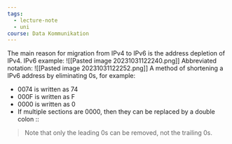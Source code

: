 ```yaml
---
tags:
  - lecture-note
  - uni
course: Data Kommunikation
---
```

The main reason for migration from IPv4 to IPv6 is the address depletion of IPv4.
IPv6 example:
![[Pasted image 20231031122240.png]]
Abbreviated notation:
![[Pasted image 20231031122252.png]]
A method of shortening a IPv6 address by eliminating 0s, for example:
* 0074 is written as 74
* 000F is written as F
* 0000 is written as 0
* If multiple sections are 0000, then they can be replaced by a double colon ::
>Note that only the leading 0s can be removed, not the trailing 0s.

